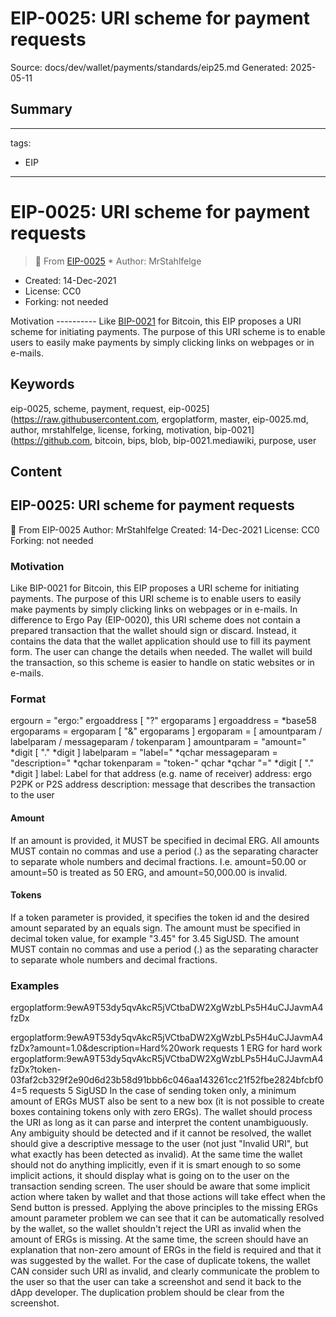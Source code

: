 # EIP-0025: URI scheme for payment requests
Source: docs/dev/wallet/payments/standards/eip25.md
Generated: 2025-05-11

## Summary
---
tags:
  - EIP
---

# EIP-0025: URI scheme for payment requests


> 🔗 From [EIP-0025](https://raw.githubusercontent.com/ergoplatform/eips/master/eip-0025.md) * Author: MrStahlfelge
* Created: 14-Dec-2021
* License: CC0
* Forking: not needed

Motivation
---------- Like [BIP-0021](https://github.com/bitcoin/bips/blob/master/bip-0021.mediawiki) for Bitcoin, this EIP proposes a URI scheme for initiating payments. The purpose of this URI scheme is to enable users to easily make payments by simply clicking links on webpages or in e-mails.

## Keywords
eip-0025, scheme, payment, request, eip-0025](https://raw.githubusercontent.com, ergoplatform, master, eip-0025.md, author, mrstahlfelge, license, forking, motivation, bip-0021](https://github.com, bitcoin, bips, blob, bip-0021.mediawiki, purpose, user

## Content
## EIP-0025: URI scheme for payment requests
🔗 From EIP-0025
Author: MrStahlfelge
Created: 14-Dec-2021
License: CC0
Forking: not needed

### Motivation
Like BIP-0021 for Bitcoin, this EIP proposes a URI scheme for initiating payments.
The purpose of this URI scheme is to enable users to easily make payments by simply clicking links on webpages or in e-mails.
In difference to Ergo Pay (EIP-0020), this URI scheme does not contain a prepared transaction that the wallet should sign or discard. Instead, it contains 
the data that the wallet application should use to fill its payment form. The user can change the details when needed. The wallet will build the transaction, 
so this scheme is easier to handle on static websites or in e-mails.

### Format
ergourn        = "ergo:" ergoaddress [ "?" ergoparams ]
ergoaddress    = *base58
ergoparams     = ergoparam [ "&" ergoparams ]
ergoparam      = [ amountparam / labelparam / messageparam / tokenparam ]
amountparam    = "amount=" *digit [ "." *digit ]
labelparam     = "label=" *qchar
messageparam   = "description=" *qchar
tokenparam     = "token-" qchar *qchar "=" *digit [ "." *digit ]
label: Label for that address (e.g. name of receiver)
address: ergo P2PK or P2S address
description: message that describes the transaction to the user

#### Amount
If an amount is provided, it MUST be specified in decimal ERG. All amounts MUST contain no commas and use a period (.) as the separating character to separate 
whole numbers and decimal fractions. I.e. amount=50.00 or amount=50 is treated as 50 ERG, and amount=50,000.00 is invalid.

#### Tokens
If a token parameter is provided, it specifies the token id and the desired amount separated by an equals sign. The amount must be specified in decimal token 
value, for example "3.45" for 3.45 SigUSD. The amount MUST contain no commas and use a period (.) as the separating character to separate whole numbers and decimal fractions.

### Examples
ergoplatform:9ewA9T53dy5qvAkcR5jVCtbaDW2XgWzbLPs5H4uCJJavmA4fzDx

 ergoplatform:9ewA9T53dy5qvAkcR5jVCtbaDW2XgWzbLPs5H4uCJJavmA4fzDx?amount=1.0&description=Hard%20work
requests 1 ERG for hard work
ergoplatform:9ewA9T53dy5qvAkcR5jVCtbaDW2XgWzbLPs5H4uCJJavmA4fzDx?token-03faf2cb329f2e90d6d23b58d91bbb6c046aa143261cc21f52fbe2824bfcbf04=5
requests 5 SigUSD
In the case of sending token only, a minimum amount of ERGs MUST also be sent to a new box (it is not possible to create boxes containing tokens only with zero ERGs).
The wallet should process the URI as long as it can parse and interpret the content unambiguously. Any ambiguity should be detected and if it cannot be resolved, the wallet should give a descriptive message to the user (not just "Invalid URI", but what exactly has been detected as invalid).
At the same time the wallet should not do anything implicitly, even if it is smart enough to so some implicit actions, it should display what is going on to the user on the transaction sending screen. The user should be aware that some implicit action where taken by wallet and that those actions will take effect when the Send button is pressed.
Applying the above principles to the missing ERGs amount parameter problem we can see that it can be automatically resolved by the wallet, so the wallet shouldn't reject the URI as invalid when the amount of ERGs is missing. At the same time, the screen should have an explanation that non-zero amount of ERGs in the field is required and that it was suggested by the wallet.
For the case of duplicate tokens, the wallet CAN consider such URI as invalid, and clearly communicate the problem to the user so that the user can take a screenshot and send it back to the dApp developer. The duplication problem should be clear from the screenshot.

